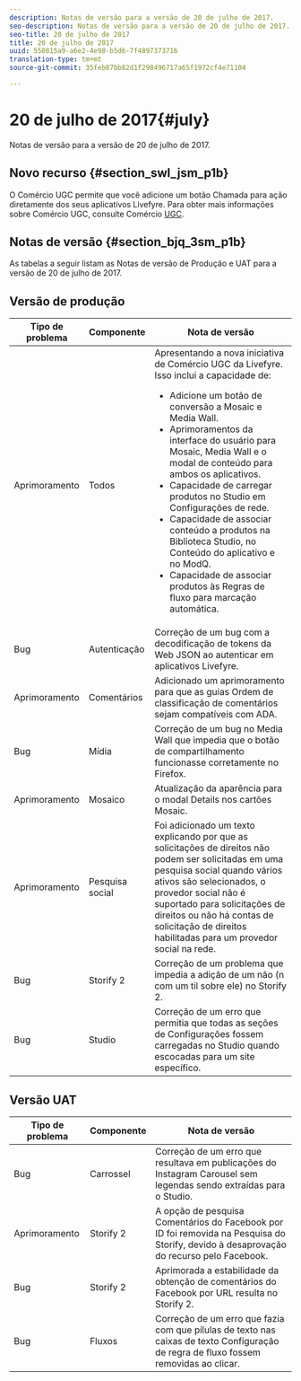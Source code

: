 ```yaml
---
description: Notas de versão para a versão de 20 de julho de 2017.
seo-description: Notas de versão para a versão de 20 de julho de 2017.
seo-title: 20 de julho de 2017
title: 20 de julho de 2017
uuid: 550815a9-a6e2-4e98-b5d6-7f4897373716
translation-type: tm+mt
source-git-commit: 35feb87bb82d1f298496717a65f1972cf4e71104

---
```



# 20 de julho de 2017{#july}

Notas de versão para a versão de 20 de julho de 2017.

## Novo recurso {#section_swl_jsm_p1b}

O Comércio UGC permite que você adicione um botão Chamada para ação diretamente dos seus aplicativos Livefyre. Para obter mais informações sobre Comércio UGC, consulte Comércio [UGC](../../../c-features-livefyre/c-ugc-commerce.md#c_ugc_commerce).

## Notas de versão {#section_bjq_3sm_p1b}

As tabelas a seguir listam as Notas de versão de Produção e UAT para a versão de 20 de julho de 2017.

## Versão de produção

| Tipo de problema | Componente | Nota de versão |
|--- |--- |--- |
| Aprimoramento | Todos | Apresentando a nova iniciativa de Comércio UGC da Livefyre. Isso inclui a capacidade de:  <br><ul><li>Adicione um botão de conversão a Mosaic e Media Wall. </li><li>Aprimoramentos da interface do usuário para Mosaic, Media Wall e o modal de conteúdo para ambos os aplicativos. </li><li>Capacidade de carregar produtos no Studio em Configurações de rede.</li><li> Capacidade de associar conteúdo a produtos na Biblioteca Studio, no Conteúdo do aplicativo e no ModQ.</li><li> Capacidade de associar produtos às Regras de fluxo para marcação automática.</li></ul> |
| Bug | Autenticação | Correção de um bug com a decodificação de tokens da Web JSON ao autenticar em aplicativos Livefyre. |
| Aprimoramento | Comentários | Adicionado um aprimoramento para que as guias Ordem de classificação de comentários sejam compatíveis com ADA. |
| Bug | Mídia | Correção de um bug no Media Wall que impedia que o botão de compartilhamento funcionasse corretamente no Firefox. |
| Aprimoramento | Mosaico | Atualização da aparência para o modal Details nos cartões Mosaic. |
| Aprimoramento | Pesquisa social | Foi adicionado um texto explicando por que as solicitações de direitos não podem ser solicitadas em uma pesquisa social quando vários ativos são selecionados, o provedor social não é suportado para solicitações de direitos ou não há contas de solicitação de direitos habilitadas para um provedor social na rede. |
| Bug | Storify 2 | Correção de um problema que impedia a adição de um não (n com um til sobre ele) no Storify 2. |
| Bug | Studio | Correção de um erro que permitia que todas as seções de Configurações fossem carregadas no Studio quando escocadas para um site específico. |


## Versão UAT

| **Tipo de problema** | **Componente** | **Nota de versão** |
|---|---|---|
| Bug | Carrossel | Correção de um erro que resultava em publicações do Instagram Carousel sem legendas sendo extraídas para o Studio. |
| Aprimoramento | Storify 2 | A opção de pesquisa Comentários do Facebook por ID foi removida na Pesquisa do Storify, devido à desaprovação do recurso pelo Facebook. |
| Bug | Storify 2 | Aprimorada a estabilidade da obtenção de comentários do Facebook por URL resulta no Storify 2. |
| Bug | Fluxos | Correção de um erro que fazia com que pílulas de texto nas caixas de texto Configuração de regra de fluxo fossem removidas ao clicar. |

